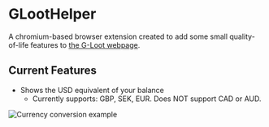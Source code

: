# GLootHelper
A chromium-based browser extension created to add some small quality-of-life features to [the G-Loot webpage](https://play.gloot.com/).

## Current Features
- Shows the USD equivalent of your balance
  - Currently supports: GBP, SEK, EUR. Does NOT support CAD or AUD.

![Currency conversion example](https://i.imgur.com/NXmMGaX.png)